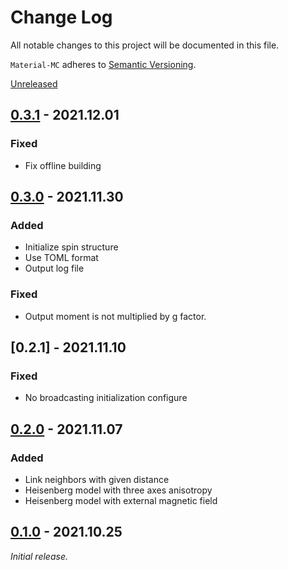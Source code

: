 # Change Log
All notable changes to this project will be documented in this file.

`Material-MC` adheres to [Semantic Versioning](https://semver.org/).

[Unreleased]

## [0.3.1] - 2021.12.01
### Fixed
- Fix offline building

## [0.3.0] - 2021.11.30
### Added
- Initialize spin structure
- Use TOML format
- Output log file

### Fixed
- Output moment is not multiplied by g factor.

## [0.2.1] - 2021.11.10
### Fixed
- No broadcasting initialization configure

## [0.2.0] - 2021.11.07
### Added
- Link neighbors with given distance
- Heisenberg model with three axes anisotropy
- Heisenberg model with external magnetic field

## [0.1.0] - 2021.10.25
_Initial release._

[Unreleased]: https://github.com/yaozhenghangma/Material-MC/blob/main/CHANGELOG.md
[0.3.1]: https://github.com/yaozhenghangma/Material-MC/releases/tag/0.3.1
[0.3.0]: https://github.com/yaozhenghangma/Material-MC/releases/tag/0.3.0
[0.2.0]: https://github.com/yaozhenghangma/Material-MC/releases/tag/0.2.1
[0.2.0]: https://github.com/yaozhenghangma/Material-MC/releases/tag/0.2.0
[0.1.0]: https://github.com/yaozhenghangma/Material-MC/releases/tag/0.1.0